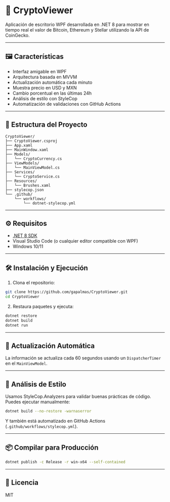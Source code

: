 # 💸 CryptoViewer

Aplicación de escritorio WPF desarrollada en .NET 8 para mostrar en tiempo real el valor de Bitcoin, Ethereum y Stellar utilizando la API de CoinGecko.

---

## 🖼️ Características

- Interfaz amigable en WPF
- Arquitectura basada en MVVM
- Actualización automática cada minuto
- Muestra precio en USD y MXN
- Cambio porcentual en las últimas 24h
- Análisis de estilo con StyleCop
- Automatización de validaciones con GitHub Actions

---


## 🧱 Estructura del Proyecto

```
CryptoViewer/
├── CryptoViewer.csproj
├── App.xaml
├── MainWindow.xaml
├── Models/
│   └── CryptoCurrency.cs
├── ViewModels/
│   └── MainViewModel.cs
├── Services/
│   └── CryptoService.cs
├── Resources/
│   └── Brushes.xaml
├── stylecop.json
└── .github/
    └── workflows/
        └── dotnet-stylecop.yml
```

---

## ⚙️ Requisitos

- [.NET 8 SDK](https://dotnet.microsoft.com/en-us/download)
- Visual Studio Code (o cualquier editor compatible con WPF)
- Windows 10/11

---

## 🛠️ Instalación y Ejecución

1. Clona el repositorio:

```bash
git clone https://github.com/gapalmas/CryptoViewer.git
cd CryptoViewer
```

2. Restaura paquetes y ejecuta:

```bash
dotnet restore
dotnet build
dotnet run
```

---

## 🔁 Actualización Automática

La información se actualiza cada 60 segundos usando un `DispatcherTimer` en el `MainViewModel`.

---

## 🧪 Análisis de Estilo

Usamos StyleCop.Analyzers para validar buenas prácticas de código. Puedes ejecutar manualmente:

```bash
dotnet build --no-restore -warnaserror
```

Y también está automatizado en GitHub Actions (`.github/workflows/stylecop.yml`).

---

## 📦 Compilar para Producción

```bash
dotnet publish -c Release -r win-x64 --self-contained
```

---

## 🧾 Licencia

MIT 